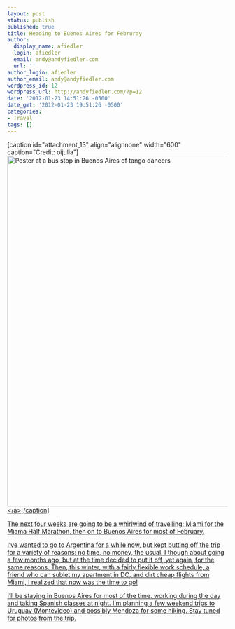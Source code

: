 ```yaml
---
layout: post
status: publish
published: true
title: Heading to Buenos Aires for Februray
author:
  display_name: afiedler
  login: afiedler
  email: andy@andyfiedler.com
  url: ''
author_login: afiedler
author_email: andy@andyfiedler.com
wordpress_id: 12
wordpress_url: http://andyfiedler.com/?p=12
date: '2012-01-23 14:51:26 -0500'
date_gmt: '2012-01-23 19:51:26 -0500'
categories:
- Travel
tags: []
---
```

<p>[caption id="attachment_13" align="alignnone" width="600" caption="Credit: oijulia"]<a href="http:&#47;&#47;andyfiedler.com&#47;wp-content&#47;uploads&#47;2012&#47;01&#47;2943121826_980b26da61_o.jpg"><img class="size-full wp-image-13" title="2943121826_980b26da61_o" src="http:&#47;&#47;andyfiedler.com&#47;wp-content&#47;uploads&#47;2012&#47;01&#47;2943121826_980b26da61_o.jpg" alt="Poster at a bus stop in Buenos Aires of tango dancers" width="600" height="800" &#47;><&#47;a>[&#47;caption]</p>
<p>The next four weeks are going to be a whirlwind of travelling: Miami for the Miama Half Marathon, then on to Buenos Aires for most of February.</p>
<p>I&rsquo;ve wanted to go to Argentina for a while now, but kept putting off the trip for a variety of reasons: no time, no money, the usual. I though about going a few months ago, but at the time decided to put it off, yet again, for the same reasons. Then, this winter, with a fairly flexible work schedule, a friend who can sublet my apartment in DC, and dirt cheap flights from Miami, I realized that now was the time to go!</p>
<p>I&rsquo;ll be staying in Buenos Aires for most of the time, working during the day and taking Spanish classes at night. I&rsquo;m planning a few weekend trips to Uruguay (Montevideo) and possibly Mendoza for some hiking. Stay tuned for photos from the trip.</p>
